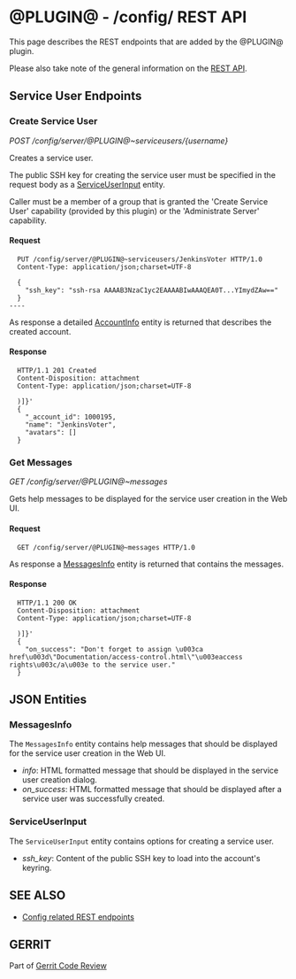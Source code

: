 @PLUGIN@ - /config/ REST API
============================

This page describes the REST endpoints that are added by the @PLUGIN@
plugin.

Please also take note of the general information on the
[REST API](../../../Documentation/rest-api.html).

<a id="project-endpoints"> Service User Endpoints
-------------------------------------------------

### <a id="create-service-user"> Create Service User
_POST /config/server/@PLUGIN@~serviceusers/\{username\}_

Creates a service user.

The public SSH key for creating the service user must be specified in
the request body as a [ServiceUserInput](#service-user-input) entity.

Caller must be a member of a group that is granted the 'Create Service
User' capability (provided by this plugin) or the 'Administrate Server'
capability.

#### Request

```
  PUT /config/server/@PLUGIN@~serviceusers/JenkinsVoter HTTP/1.0
  Content-Type: application/json;charset=UTF-8

  {
    "ssh_key": "ssh-rsa AAAAB3NzaC1yc2EAAAABIwAAAQEA0T...YImydZAw=="
  }
----
```

As response a detailed [AccountInfo](../../../Documentation/rest-api-accounts.html#account-info)
entity is returned that describes the created account.

#### Response

```
  HTTP/1.1 201 Created
  Content-Disposition: attachment
  Content-Type: application/json;charset=UTF-8

  )]}'
  {
    "_account_id": 1000195,
    "name": "JenkinsVoter",
    "avatars": []
  }
```

### <a id="get-messages"> Get Messages
_GET /config/server/@PLUGIN@~messages_

Gets help messages to be displayed for the service user creation in the
Web UI.

#### Request

```
  GET /config/server/@PLUGIN@~messages HTTP/1.0
```

As response a [MessagesInfo](#messages-info) entity is returned that
contains the messages.

#### Response

```
  HTTP/1.1 200 OK
  Content-Disposition: attachment
  Content-Type: application/json;charset=UTF-8

  )]}'
  {
    "on_success": "Don't forget to assign \u003ca href\u003d\"Documentation/access-control.html\"\u003eaccess rights\u003c/a\u003e to the service user."
  }
```


<a id="json-entities">JSON Entities
-----------------------------------

### <a id="messages-info"></a>MessagesInfo

The `MessagesInfo` entity contains help messages that should be
displayed for the service user creation in the Web UI.

* _info_: HTML formatted message that should be displayed in the
  service user creation dialog.
* _on\_success_: HTML formatted message that should be displayed after
  a service user was successfully created.

### <a id="service-user-input"></a>ServiceUserInput

The `ServiceUserInput` entity contains options for creating a service
user.

* _ssh\_key_: Content of the public SSH key to load into the account's keyring.

SEE ALSO
--------

* [Config related REST endpoints](../../../Documentation/rest-api-config.html)

GERRIT
------
Part of [Gerrit Code Review](../../../Documentation/index.html)
